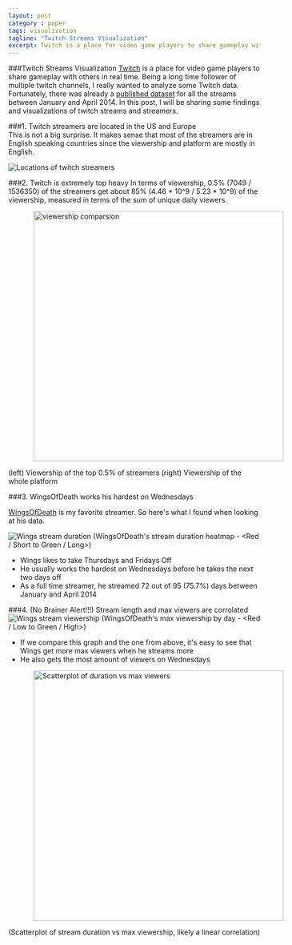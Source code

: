 ```yaml
---
layout: post
category : paper
tags: visualization
tagline: "Twitch Streams Visualization"
excerpt: Twitch is a place for video game players to share gameplay with others in real time. Being a long time follower of multiple twitch channels, I really wanted to analyze some Twitch data. Fortunately, there was already a published dataset for all the streams between January and April 2014. In this post, I will be sharing some findings and visualizations of twitch streams and streamers.
---
```


###Twitch Streams Visualization
[Twitch](http://www.twitch.tv/) is a place for video game players to share gameplay with others in real time. Being a long time follower of multiple twitch channels, I really wanted to analyze some Twitch data. Fortunately, there was already a [published dataset](http://dash.ipv6.enstb.fr/dataset/live-sessions/) for all the streams between January and April 2014. In this post, I will be sharing some findings and visualizations of twitch streams and streamers.

###1. Twitch streamers are located in the US and Europe  
This is not a big surprise. It makes sense that most of the streamers are in English speaking countries since the viewership and platform are mostly in English.

![Locations of twitch streamers]({{site.imgrepo}}/Popular_Streamer_Map.png)

###2. Twitch is extremely top heavy
In terms of viewership, 0.5% (7049 / 1536350) of the streamers get about 85% (4.46 * 10^9 / 5.23 * 10^9) of the viewership, measured in terms of the sum of unique daily viewers.

<img src="{{site.imgrepo}}/viewership_comparison.png" alt="viewership comparsion" style="width:500px;height:500px; margin-left:10%">

(left) Viewership of the top 0.5% of streamers (right) Viewership of the whole platform

###3. WingsOfDeath works his hardest on Wednesdays

[WingsOfDeath](http://www.twitch.tv/wingsofdeath) is my favorite streamer. So here's what I found when looking at his data.

![Wings stream duration]({{site.imgrepo}}/wings_stream_duration_heatmap.png)
(WingsOfDeath's stream duration heatmap - <Red / Short to Green / Long>)

- Wings likes to take Thursdays and Fridays Off
- He usually works the hardest on Wednesdays before he takes the next two days off
- As a full time streamer, he streamed 72 out of 95 (75.7%) days between January and April 2014

###4. (No Brainer Alert!!!) Stream length and max viewers are corrolated
![Wings stream viewership]({{site.imgrepo}}/wings_viewership_heatmap.png)
(WingsOfDeath's max viewership by day - <Red / Low to Green / High>)

- If we compare this graph and the one from above, it's easy to see that Wings get more max viewers when he streams more
- He also gets the most amount of viewers on Wednesdays

<img src="{{site.imgrepo}}/wings_viewers_vs_duration.png" alt="Scatterplot of duration vs max viewers" style="width:500px;height:500px; margin-left:10%">

(Scatterplot of stream duration vs max viewership, likely a linear correlation)



